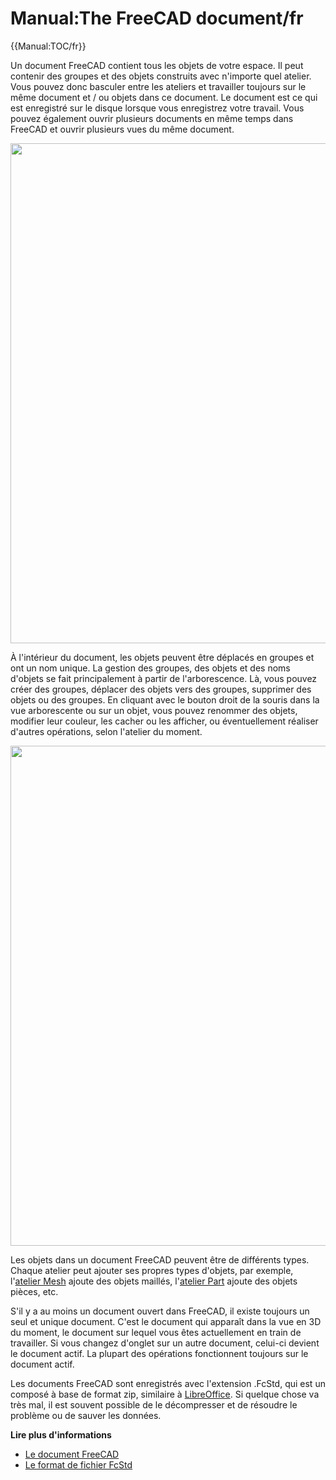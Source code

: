 # Manual:The FreeCAD document/fr







{{Manual:TOC/fr}}

Un document FreeCAD contient tous les objets de votre espace. Il peut contenir des groupes et des objets construits avec n\'importe quel atelier. Vous pouvez donc basculer entre les ateliers et travailler toujours sur le même document et / ou objets dans ce document. Le document est ce qui est enregistré sur le disque lorsque vous enregistrez votre travail. Vous pouvez également ouvrir plusieurs documents en même temps dans FreeCAD et ouvrir plusieurs vues du même document.

<img alt="" src=images/Freecad-document-01.jpg  style="width:800px;">

À l\'intérieur du document, les objets peuvent être déplacés en groupes et ont un nom unique. La gestion des groupes, des objets et des noms d\'objets se fait principalement à partir de l\'arborescence. Là, vous pouvez créer des groupes, déplacer des objets vers des groupes, supprimer des objets ou des groupes. En cliquant avec le bouton droit de la souris dans la vue arborescente ou sur un objet, vous pouvez renommer des objets, modifier leur couleur, les cacher ou les afficher, ou éventuellement réaliser d\'autres opérations, selon l\'atelier du moment.

<img alt="" src=images/Freecad-document-02.jpg  style="width:800px;">

Les objets dans un document FreeCAD peuvent être de différents types. Chaque atelier peut ajouter ses propres types d\'objets, par exemple, l\'[atelier Mesh](Mesh_Workbench/fr.md) ajoute des objets maillés, l'[atelier Part](Part_Workbench/fr.md) ajoute des objets pièces, etc.

S\'il y a au moins un document ouvert dans FreeCAD, il existe toujours un seul et unique document. C\'est le document qui apparaît dans la vue en 3D du moment, le document sur lequel vous êtes actuellement en train de travailler. Si vous changez d\'onglet sur un autre document, celui-ci devient le document actif. La plupart des opérations fonctionnent toujours sur le document actif.

Les documents FreeCAD sont enregistrés avec l\'extension .FcStd, qui est un composé à base de format zip, similaire à [LibreOffice](https://www.libreoffice.org). Si quelque chose va très mal, il est souvent possible de le décompresser et de résoudre le problème ou de sauver les données.

**Lire plus d\'informations**

-   [Le document FreeCAD](Document_structure.md)
-   [Le format de fichier FcStd](File_Format_FCStd.md)




